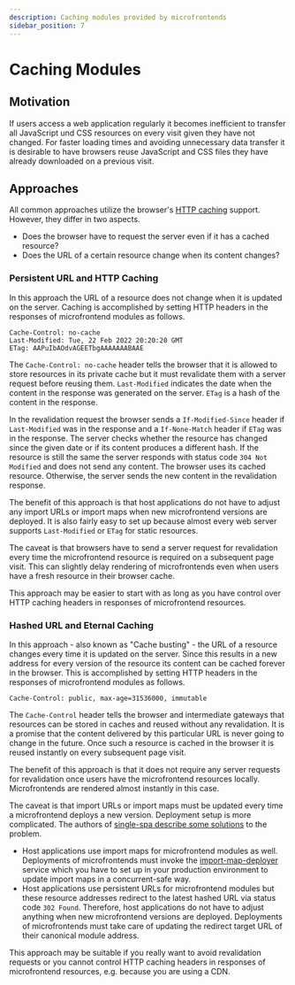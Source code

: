 ```yaml
---
description: Caching modules provided by microfrontends
sidebar_position: 7
---
```


# Caching Modules

## Motivation

If users access a web application regularly it becomes inefficient to transfer all JavaScript und CSS resources on every visit given they have not changed. For faster loading times and avoiding unnecessary data transfer it is desirable to have browsers reuse JavaScript and CSS files they have already downloaded on a previous visit.

## Approaches

All common approaches utilize the browser's [HTTP caching](https://developer.mozilla.org/en-US/docs/Web/HTTP/Caching) support. However, they differ in two aspects.

- Does the browser have to request the server even if it has a cached resource?
- Does the URL of a certain resource change when its content changes?

### Persistent URL and HTTP Caching

In this approach the URL of a resource does not change when it is updated on the server. Caching is accomplished by setting HTTP headers in the responses of microfrontend modules as follows.

```text
Cache-Control: no-cache
Last-Modified: Tue, 22 Feb 2022 20:20:20 GMT
ETag: AAPuIbAOdvAGEETbgAAAAAAABAAE
```

The `Cache-Control: no-cache` header tells the browser that it is allowed to store resources in its private cache but it must revalidate them with a server request before reusing them. `Last-Modified` indicates the date when the content in the response was generated on the server. `ETag` is a hash of the content in the response.

In the revalidation request the browser sends a `If-Modified-Since` header if `Last-Modified` was in the response and a `If-None-Match` header if `ETag` was in the response. The server checks whether the resource has changed since the given date or if its content produces a different hash. If the resource is still the same the server responds with status code `304 Not Modified` and does not send any content. The browser uses its cached resource. Otherwise, the server sends the new content in the revalidation response.

The benefit of this approach is that host applications do not have to adjust any import URLs or import maps when new microfrontend versions are deployed. It is also fairly easy to set up because almost every web server supports `Last-Modified` or `ETag` for static resources.

The caveat is that browsers have to send a server request for revalidation every time the microfrontend resource is required on a subsequent page visit. This can slightly delay rendering of microfrontends even when users have a fresh resource in their browser cache.

This approach may be easier to start with as long as you have control over HTTP caching headers in responses of microfrontend resources.

### Hashed URL and Eternal Caching

In this approach - also known as "Cache busting" - the URL of a resource changes every time it is updated on the server. Since this results in a new address for every version of the resource its content can be cached forever in the browser. This is accomplished by setting HTTP headers in the responses of microfrontend modules as follows.

```text
Cache-Control: public, max-age=31536000, immutable
```

The `Cache-Control` header tells the browser and intermediate gateways that resources can be stored in caches and reused without any revalidation. It is a promise that the content delivered by this particular URL is never going to change in the future. Once such a resource is cached in the browser it is reused instantly on every subsequent page visit.

The benefit of this approach is that it does not require any server requests for revalidation once users have the microfrontend resources locally. Microfrontends are rendered almost instantly in this case.

The caveat is that import URLs or import maps must be updated every time a microfrontend deploys a new version. Deployment setup is more complicated. The authors of [single-spa describe some solutions](https://single-spa.js.org/docs/recommended-setup#deployment-and-continuous-integration-ci) to the problem.

- Host applications use import maps for microfrontend modules as well. Deployments of microfrontends must invoke the [import-map-deployer](https://github.com/single-spa/import-map-deployer) service which you have to set up in your production environment to update import maps in a concurrent-safe way.
- Host applications use persistent URLs for microfrontend modules but these resource addresses redirect to the latest hashed URL via status code `302 Found`. Therefore, host applications do not have to adjust anything when new microfrontend versions are deployed. Deployments of microfrontends must take care of updating the redirect target URL of their canonical module address.

This approach may be suitable if you really want to avoid revalidation requests or you cannot control HTTP caching headers in responses of microfrontend resources, e.g. because you are using a CDN.

